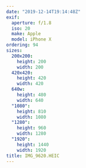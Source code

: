 ```yaml
---
date: "2019-12-14T19:14:48Z"
exif:
  aperture: f/1.8
  iso: 20
  make: Apple
  model: iPhone X
ordering: 94
sizes:
  200x200:
    height: 200
    width: 200
  420x420:
    height: 420
    width: 420
  640w:
    height: 480
    width: 640
  "1080":
    height: 810
    width: 1080
  "1280":
    height: 960
    width: 1280
  "1920":
    height: 1440
    width: 1920
title: IMG_9620.HEIC
---
```

